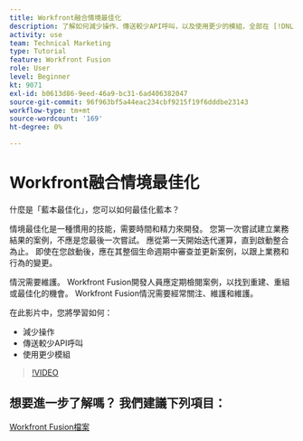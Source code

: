 ```yaml
---
title: Workfront融合情境最佳化
description: 了解如何減少操作、傳送較少API呼叫，以及使用更少的模組，全部在 [!DNL Adobe Workfront Fusion].
activity: use
team: Technical Marketing
type: Tutorial
feature: Workfront Fusion
role: User
level: Beginner
kt: 9071
exl-id: b0613d86-9eed-46a9-bc31-6ad406382047
source-git-commit: 96f963bf5a44eac234cbf9215f19f6dddbe23143
workflow-type: tm+mt
source-wordcount: '169'
ht-degree: 0%

---
```


# Workfront融合情境最佳化

什麼是「藍本最佳化」，您可以如何最佳化藍本？

情境最佳化是一種慣用的技能，需要時間和精力來開發。 您第一次嘗試建立業務結果的案例，不應是您最後一次嘗試。 應從第一天開始迭代運算，直到啟動整合為止。 即使在您啟動後，應在其整個生命週期中審查並更新案例，以跟上業務和行為的變更。

情況需要維護。 Workfront Fusion開發人員應定期檢閱案例，以找到重建、重組或最佳化的機會。 Workfront Fusion情況需要經常關注、維護和維護。

在此影片中，您將學習如何：

* 減少操作
* 傳送較少API呼叫
* 使用更少模組

>[!VIDEO](https://video.tv.adobe.com/v/335313/?quality=12)

## 想要進一步了解嗎？ 我們建議下列項目：

[Workfront Fusion檔案](https://experienceleague.adobe.com/docs/workfront/using/adobe-workfront-fusion/workfront-fusion-2.html?lang=en)

